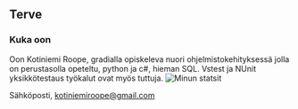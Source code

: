 ## Terve

### Kuka oon 

  Oon Kotiniemi Roope, gradialla opiskeleva nuori ohjelmistokehityksessä jolla on perustasolla opeteltu, python ja c#, hieman SQL.
  Vstest ja NUnit yksikkötestaus työkalut ovat myös tuttuja.
  ![Minun statsit](https://github-readme-stats.vercel.app/api/top-langs?username=RKotiniemi2&hide=html,scss,stylus,blade,jupyter%20notebook,python,css,shell,batchfile,dockerfile,typescript&theme=algolia&show_icons=true)

Sähköposti, kotiniemiroope@gmail.com
